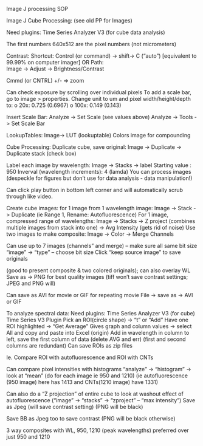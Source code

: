 Image J processing SOP

Image J Cube Processing: (see old PP for Images) 

Need plugins: Time Series Analyzer V3 (for cube data analysis)

The first numbers 640x512 are the pixel numbers (not micrometers)

Contrast: 
Shortcut: 
Control (or command) -> shift-> C  (“auto”) [equivalent to 99.99% on computer imager]
OR Path:  
Image -> Adjust -> Brightness/Contrast

Cmmd (or CNTRL) +/- => zoom

Can check exposure by scrolling over individual pixels
To add a scale bar, go to image > properties. Change unit to um and pixel width/height/depth to:
o	20x: 0.725 (0.6967)
o	100x: 0.149 (0.143)

Insert Scale Bar: 
Analyze -> Set Scale (see values above)
Analyze -> Tools -> Set Scale Bar
 

 

LookupTables:
Image-> LUT (lookuptable)
Colors image for compounding 


Cube Processing: 
Duplicate cube, save original: 
Image -> Duplicate -> Duplicate stack (check box)
 
Label each image by wavelength: 
Image -> Stacks -> label 
	Starting value : 950
	Inverval (wavelength increments): 4 (lamda)
You can process images (despeckle for figures but don’t use for data analysis - data manipulation!)
 
Can click play button in bottom left corner and will automatically scrub through like video. 

Create cube images: 
for 1 image from 1 wavelength image: Image -> Stack -> Duplicate (ie Range 1, Rename: Autofluorescence) 
For 1 image, compressed range of wavelengths: Image -> Stacks -> Z project (combines multiple images from stack into one) -> Avg Intensity (gets rid of noise)
Use two images to make composite: 
Image -> Color -> Merge Channels 

Can use up to 7 images (channels” and merge) – make sure all same bit size
	“image” -> “type” – choose bit size
Click “keep source image” to save originals  
 

(good to present composite & two colored originals); can also overlay WL 
Save as -> PNG for best quality images (tiff won’t save contrast settings; JPEG and PNG will)


Can save as AVI for movie or GIF for repeating movie 
 File -> save as -> AVI or GIF

To analyze spectral data: 
Need plugins: Time Series Analyzer V3 (for cube)
Time Series V3 Plugin 
Pick an ROI(circle shape) -> “t” or “Add”
Have one ROI highlighted -> “Get Average” 
Gives graph and column values -> select All and copy and paste into Excel (origin)
Add in wavelength in column to left, save the first column of data (delete AVG and err)
	(first and second columns are redundant)
Can save ROIs as zip files
 

Ie. Compare ROI with autofluorescence and ROI with CNTs

Can compare pixel intensities with histograms 
“analyze” -> “histogram” -> look at “mean”  (do for each image ie 950 and 1210)
(ie autofluorescence (950 image) here has 1413 and CNTs(1210 image) have 1331) 
 


Can also do a “Z projection” of entire cube to look at washout effect of autofluorescence 
(“image” -> “stacks” -> “zproject” – “max intensity”) Save as Jpeg (will save contrast setting)
(PNG will be black)
 


Save BB as Jpeg too to save contrast (PNG will be black otherwise)

3 way composites with WL, 950, 1210 (peak wavelengths) preferred over just 950 and 1210



